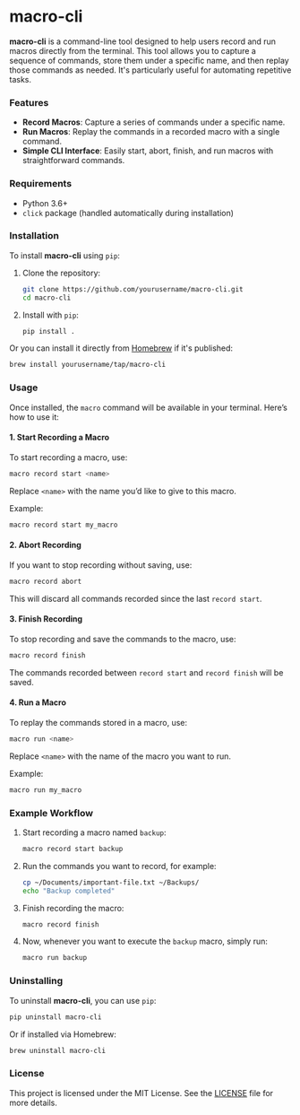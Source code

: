 
# macro-cli

**macro-cli** is a command-line tool designed to help users record and run macros directly from the terminal. This tool allows you to capture a sequence of commands, store them under a specific name, and then replay those commands as needed. It's particularly useful for automating repetitive tasks.

### Features

- **Record Macros**: Capture a series of commands under a specific name.
- **Run Macros**: Replay the commands in a recorded macro with a single command.
- **Simple CLI Interface**: Easily start, abort, finish, and run macros with straightforward commands.

### Requirements

- Python 3.6+
- `click` package (handled automatically during installation)

### Installation

To install **macro-cli** using `pip`:

1. Clone the repository:
   ```bash
   git clone https://github.com/yourusername/macro-cli.git
   cd macro-cli
   ```

2. Install with `pip`:
   ```bash
   pip install .
   ```

Or you can install it directly from [Homebrew](https://brew.sh/) if it's published:

```bash
brew install yourusername/tap/macro-cli
```

### Usage

Once installed, the `macro` command will be available in your terminal. Here’s how to use it:

#### 1. Start Recording a Macro

To start recording a macro, use:

```bash
macro record start <name>
```

Replace `<name>` with the name you’d like to give to this macro.

Example:
```bash
macro record start my_macro
```

#### 2. Abort Recording

If you want to stop recording without saving, use:

```bash
macro record abort
```

This will discard all commands recorded since the last `record start`.

#### 3. Finish Recording

To stop recording and save the commands to the macro, use:

```bash
macro record finish
```

The commands recorded between `record start` and `record finish` will be saved.

#### 4. Run a Macro

To replay the commands stored in a macro, use:

```bash
macro run <name>
```

Replace `<name>` with the name of the macro you want to run.

Example:
```bash
macro run my_macro
```

### Example Workflow

1. Start recording a macro named `backup`:
   ```bash
   macro record start backup
   ```

2. Run the commands you want to record, for example:
   ```bash
   cp ~/Documents/important-file.txt ~/Backups/
   echo "Backup completed"
   ```

3. Finish recording the macro:
   ```bash
   macro record finish
   ```

4. Now, whenever you want to execute the `backup` macro, simply run:
   ```bash
   macro run backup
   ```

### Uninstalling

To uninstall **macro-cli**, you can use `pip`:

```bash
pip uninstall macro-cli
```

Or if installed via Homebrew:

```bash
brew uninstall macro-cli
```

### License

This project is licensed under the MIT License. See the [LICENSE](LICENSE) file for more details.
